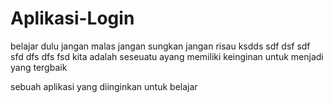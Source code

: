 # Aplikasi-Login

belajar dulu
jangan malas
jangan sungkan 
jangan risau
ksdds
sdf
dsf
sdf
sfd
dfs
dfs
fsd
kita adalah seseuatu ayang memiliki keinginan untuk menjadi yang tergbaik 

sebuah aplikasi yang diinginkan untuk belajar
